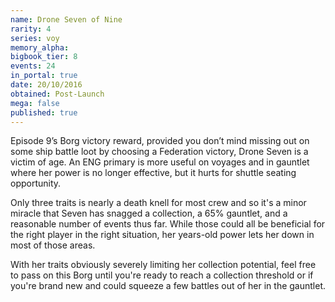 ```yaml
---
name: Drone Seven of Nine
rarity: 4
series: voy
memory_alpha:
bigbook_tier: 8
events: 24
in_portal: true
date: 20/10/2016
obtained: Post-Launch
mega: false
published: true
---
```


Episode 9’s Borg victory reward, provided you don’t mind missing out on some ship battle loot by choosing a Federation victory, Drone Seven is a victim of age. An ENG primary is more useful on voyages and in gauntlet where her power is no longer effective, but it hurts for shuttle seating opportunity. 

Only three traits is nearly a death knell for most crew and so it's a minor miracle that Seven has snagged a collection, a 65% gauntlet, and a reasonable number of events thus far. While those could all be beneficial for the right player in the right situation, her years-old power lets her down in most of those areas.

With her traits obviously severely limiting her collection potential, feel free to pass on this Borg until you're ready to reach a collection threshold or if you're brand new and could squeeze a few battles out of her in the gauntlet.
